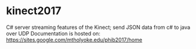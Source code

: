 # kinect2017
C# server streaming features of the Kinect; send JSON data from c# to java over UDP
Documentation is hosted on: https://sites.google.com/mtholyoke.edu/phib2017/home
